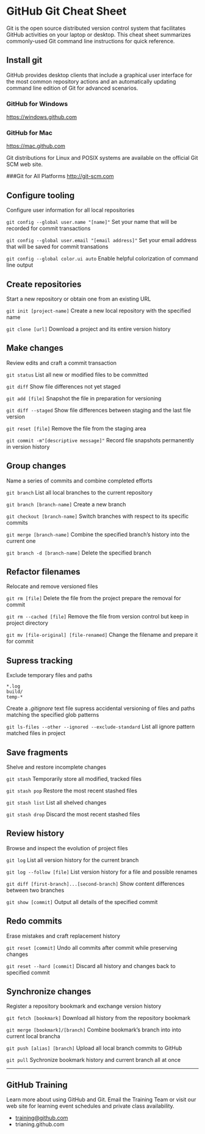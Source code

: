 # GitHub Git Cheat Sheet

Git is the open source distributed version control system that facilitates GitHub activities on your laptop or desktop. This cheat sheet summarizes commonly-used Git command line instructions for quick reference.

## Install git
GitHub provides desktop clients that include a graphical user interface for the most common repository actions and an automatically updating command line edition of Git for advanced  scenarios.

### GitHub for Windows
https://windows.github.com

### GitHub for Mac
https://mac.github.com

Git distributions for Linux and POSIX systems are available on the official Git SCM web site.

###Git for All Platforms
http://git-scm.com

## Configure tooling
Configure user information for all local repositories

```git config --global user.name "[name]"```
Set your name that will be recorded for commit transactions

```git config --global user.email "[email address]"```
Set your email address that will be  saved for commit transations

```git config --global color.ui auto```
Enable helpful colorization of command line output


## Create repositories
Start a new repository or obtain one from an existing URL

```git init [project-name]```
Create a new local repository with the specified name

```git clone [url]```
Download a project and its entire version history

## Make changes
Review edits and craft a commit transaction

```git status```
List all new or modified files to be committed

```git diff```
Show file differences not yet staged

```git add [file]```
Snapshot the file in preparation for versioning

```git diff --staged```
Show file differences between staging and the last file version

```git reset [file]```
Remove the file from the staging area

```git commit -m"[descriptive message]"```
Record file snapshots permanently in version history

## Group changes
Name a series of commits and combine completed efforts

```git branch```
List all local branches to the current repository

```git branch [branch-name]```
Create a new branch

```git checkout [branch-name]```
Switch branches with respect to its specific commits

```git merge [branch-name]```
Combine the specified branch’s history into the current one

```git branch -d [branch-name]```
Delete the specified branch


## Refactor filenames
Relocate and remove versioned files

```git rm [file]```
Delete the file from the project prepare the removal for commit

```git rm --cached [file]```
Remove the file from version control but keep in project directory

```git mv [file-original] [file-renamed]```
Change the filename and prepare it for commit

## Supress tracking
Exclude temporary files and paths

```
*.log
build/
temp-*
```
Create a _.gitignore_ text file supress accidental versioning of files and paths matching the specified glob patterns

```git ls-files --other --ignored --exclude-standard```
List all ignore pattern matched files in project

## Save fragments
Shelve and restore incomplete changes

```git stash```
Temporarily store all modified, tracked files

```git stash pop```
Restore the most recent stashed files

```git stash list```
List all shelved changes

```git stash drop```
Discard the most recent stashed files

## Review history
Browse and inspect the evolution of project files

```git log```
List all version history for the current branch

```git log --follow [file]```
List version history for a file and possible renames

```git diff [first-branch]...[second-branch]```
Show content differences between two branches

```git show [commit]```
Output all details of the specified commit

## Redo commits
Erase mistakes and craft replacement history

```git reset [commit]```
Undo all commits after commit while preserving changes

```git reset --hard [commit]```
Discard all history and changes back to specified commit

## Synchronize changes
Register a repository bookmark and exchange version history

```git fetch [bookmark]```
Download all history from the repository bookmark

```git merge [bookmark]/[branch]```
Combine bookmark’s branch into into current local brancha

```git push [alias] [branch]```
Upload all local branch commits to GitHub

```git pull```
Sychronize bookmark history and current branch all at once

---

## GitHub Training
Learn more about using GitHub and Git. Email the Training Team or visit our web site for learning event schedules and private class availability.

* training@github.com
* trianing.github.com
